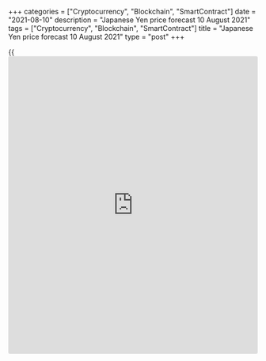 +++
categories = ["Cryptocurrency", "Blockchain", "SmartContract"]
date = "2021-08-10"
description = "Japanese Yen price forecast 10 August 2021"
tags = ["Cryptocurrency", "Blockchain", "SmartContract"]
title = "Japanese Yen price forecast 10 August 2021"
type = "post"
+++

{{<iframe id="large-banner" src="https://www.bounty.group/#slide=9.0" width="100%" height="600" scrolling="no" style="border: 0px solid rgb(216, 221, 230); border-radius: 3px;">}}

2021-08-10

2021-08-10

Yen is rising. Forecast as of 10.08.2021Dmitri Demidenko

[USDJPY][1] has finally started to rise. Nevertheless, the pair's
further fate depends on the dynamics of the US Treasury bonds' yield and
overcoming key levels. Let us discuss the Forex outlook and make up a
trading plan.

## Monthly Japanese yen fundamental forecast

A five-day US Treasury yields rally put an end to the yen's heroism. The
Japanese currency is in a difficult situation. [USDJPY][1] longs
[entered at levels 109.85 and 110.15][2] are in the money, while the
Japanese government's clumsy attempts to revise the CPI basket to win
the election alongside the latest financial statements from the world's
largest pension fund, GPIF, only make matters worse.

Perhaps the main paradox of 2021 is the stubborn reluctance of Treasury
yields to rise in response to the rapid recovery of the global economy
and fast-growing inflation in the United States. In such conditions,
risk-free assets are usually sold off. It is possible to discuss
excessively inflated speculative shorts for a long time, as well as the
fact that in March the forecasts for US GDP looked too optimistic
against the background of the uncertainty that persists around COVID-19.
More important for us is what will happen to bond yields in the future.

According to Goldman Sachs, BofA Global Research, and BlackRock, 10-year
Treasury rates will rise to 2% by the end of 2021 amid strong consumer
activity, tightening labor market conditions, and the impact of fiscal
stimulus. In contrast, HSBC believes that yields will remain at current
levels as inflation is driven by temporary supply problems. They will be
eliminated and the US economy will slow down. The first scenario is
disastrous for USDJPY bears. In the second case, the yen will continue
to resist the greenback.

### Dynamics of [USDJPY][1] and 10-year US and Japanese bonds' yield
spread

 __

_Source: Investing, LiteForex calculations._

Interest rate environments in the debt market are extremely important
for big [investor](https://www.fintechee.com/tutorial-for-forex-trading/investor-mode/)s. In particular, GPIF managed to grow its assets to a
record ¥191.6 trillion due to an increase in income from investments in
foreign stocks and bonds by 8.6% and 1.9%. The return on local similar
securities was 0.3% and 0.9%, respectively.

Japanese Prime Minister Yoshihide Suga decided to win the election by
revising the basket of consumer prices, as a result of which core
inflation fell by 0.5% in June after rising by 0.2% in May. This will
seriously complicate the BoJ's task to overcome deflation and keep its
monetary [policy](https://www.fintechee.com/policy/) ultra-soft for a very long time. This is also a bearish
factor for the yen.

Investors may wonder why, amid growing concern about the Delta, oil is
falling, but such reliable assets as Treasuries and the yen are being
sold? In my opinion, the answer is simple, when the US economy grows
faster than the world one, the dollar strengthens. This can be seen in
the dynamics of the USD index and [S&P 500][3]/[WTI][4] ratio.

### Dynamics of the US dollar and the [S&P 500][3]/[WTI][4] ratio



 _Source: Investing, LiteForex calculations._

### Monthly [USDJPY][1] trading plan

In my opinion, level 110.9 serves as the limit for [USDJPY][1]. In the
case of overcoming the beforementioned level, the pair can reach
unprecedented heights. An unsuccessful breakout will lead to a medium-
term consolidation in the 108.8-110.9 range. In this regard, hold the
[previously][2] formed longs, and when approaching an important level,
partially exit longs, on the contrary, add up to them depending on the
closing of the test bar.



## Price chart of USDJPY in real time mode

The content of this article reflects the author’s opinion and does not
necessarily reflect the official position of LiteForex. The material
published on this page is provided for informational purposes only and
should not be considered as the provision of investment advice for the
purposes of Directive 2004/39/EC.

Rate this article:

{{value}}

( {{count}} {{title}} )

   1. my.liteforex.com/trading/chart?symbol=USDJPY&returnUrl=true
   2. lite.forex/blog/analysts-opinions/yen-takes-delta-as-ally-forecast-as-of-05082021/
   3. my.liteforex.com/trading/chart?symbol=SPX&returnUrl=true
   4. my.liteforex.com/trading/chart?symbol=USCRUDE&returnUrl=true